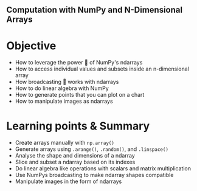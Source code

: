 ## Computation with NumPy and N-Dimensional Arrays

# Objective

- How to leverage the power 💪 of NumPy's ndarrays
- How to access individual values and subsets inside an n-dimensional array
- How broadcasting 📣 works with ndarrays
- How to do linear algebra with NumPy
- How to generate points that you can plot on a chart
- How to manipulate images as ndarrays

# Learning points & Summary

- Create arrays manually with ```np.array()```
- Generate arrays using ```.arange()```, ```.random()```, and ```.linspace()```
- Analyse the shape and dimensions of a ndarray
- Slice and subset a ndarray based on its indexes
- Do linear algebra like operations with scalars and matrix multiplication
- Use NumPys broadcasting to make ndarray shapes compatible
- Manipulate images in the form of ndarrays
